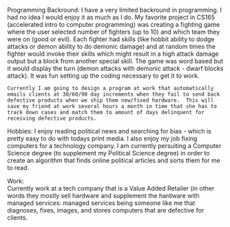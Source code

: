 Programming Backround:
    I have a very limited backround in programming.  I had no idea I would enjoy it as much as I do.  My favorite project in CS165 (accelerated intro to computer programming) was creating a fighting game where the user selected number of fighters (up to 10) and which team they were on (good or evil).  Each fighter had skills (like hobbit ability to dodge attacks or demon ability to do demonic damage) and at random times the fighter would invoke their skills which might result in a high attack damage output but a block from another special skill.  The game was word based but it would display the turn (demon attacks with demonic attack - dwarf blocks attack).  It was fun setting up the coding necessary to get it to work.
    
    Currently I am going to design a program at work that automatically emails clients at 30/60/90 day increments when they fail to send back defective products when we ship them new/fixed hardware.  This will save my friend at work several hours a month in time that she has to track down cases and match them to amount of days delinquent for receiving defective products.

Hobbies:
    I enjoy reading political news and searching for bias - which is pretty easy to do with todays print media.  I also enjoy my job fixing computers for a technology company.  I am currently persuiting a Computer Science degree (to supplement my Political Science degree) in order to create an algorithm that finds online political articles and sorts them for me to read.
    
    
Work:  
    Currently work at a tech company that is a Value Added Retailer (in other words they mostly sell hardware and supplement the hardware with managed services: managed services being someone like me that diagnoses, fixes, images, and stores computers that are defective for clients. 
